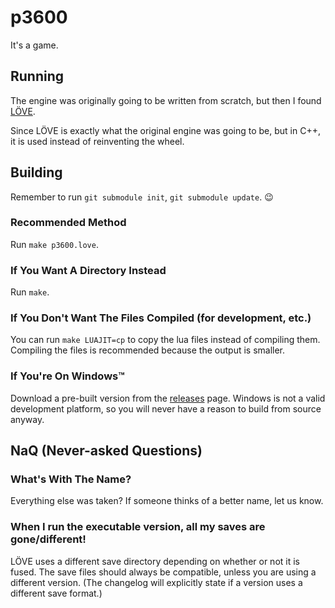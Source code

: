 p3600
=====

It's a game.


Running
-------

The engine was originally going to be written from scratch, but then I
found [LÖVE](https://love2d.org).

Since LÖVE is exactly what the original engine was going to be, but in
C++, it is used instead of reinventing the wheel.


Building
--------

Remember to run `git submodule init`, `git submodule update`. :wink:

### Recommended Method
Run `make p3600.love`.

### If You Want A Directory Instead
Run `make`.

### If You Don't Want The Files Compiled (for development, etc.)
You can run `make LUAJIT=cp` to copy the lua files instead of compiling them.
Compiling the files is recommended because the output is smaller.

### If You're On Windows&trade;
Download a pre-built version from the
[releases](https://github.com/bcnjr5/p3600/releases) page.
Windows is not a valid development platform, so you will never have a
reason to build from source anyway.


NaQ (Never-asked Questions)
---------------------------

### What's With The Name?

Everything else was taken?
If someone thinks of a better name, let us know.

### When I run the executable version, all my saves are gone/different!

LÖVE uses a different save directory depending on whether or not it is fused.
The save files should always be compatible, unless you are using a different
version.
(The changelog will explicitly state if a version uses a different save format.)

